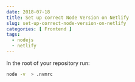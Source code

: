 ```yaml
---
date: 2018-07-18
title: Set up correct Node Version on Netlify
slug: set-up-correct-node-version-on-netlify
categories: [ Frontend ]
tags:
  - nodejs
  - netlify
---
```


In the root of your repository run: 

```bash
node -v  > .nvmrc
```
